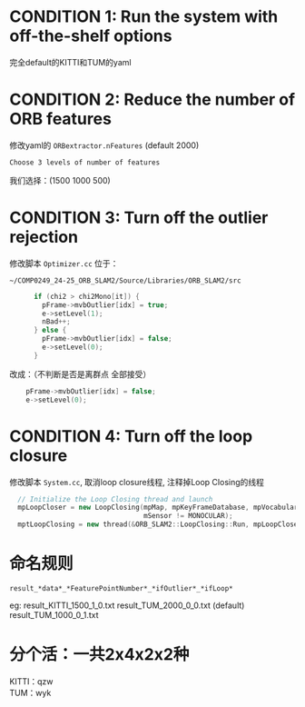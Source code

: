# CONDITION 1: Run the system with off-the-shelf options
完全default的KITTI和TUM的yaml


# CONDITION 2: Reduce  the  number  of  ORB  features   
修改yaml的 `ORBextractor.nFeatures` (default 2000)  

`
Choose 3 levels of number of features
`

我们选择：(1500 1000 500) 


# CONDITION 3: Turn off the outlier rejection
修改脚本 `Optimizer.cc` 位于：

`
~/COMP0249_24-25_ORB_SLAM2/Source/Libraries/ORB_SLAM2/src
`


``` c++
      if (chi2 > chi2Mono[it]) {
        pFrame->mvbOutlier[idx] = true;
        e->setLevel(1);
        nBad++;
      } else {
        pFrame->mvbOutlier[idx] = false;
        e->setLevel(0);
      }
```

改成：（不判断是否是离群点 全部接受）

``` c++
    pFrame->mvbOutlier[idx] = false;
    e->setLevel(0);
```

# CONDITION 4: Turn off the loop closure
修改脚本 `System.cc`, 取消loop closure线程, 注释掉Loop Closing的线程

``` c++
  // Initialize the Loop Closing thread and launch
  mpLoopCloser = new LoopClosing(mpMap, mpKeyFrameDatabase, mpVocabulary,
                                 mSensor != MONOCULAR);
  mptLoopClosing = new thread(&ORB_SLAM2::LoopClosing::Run, mpLoopCloser);
```

# 命名规则
`result_*data*_*FeaturePointNumber*_*ifOutlier*_*ifLoop*`

eg: result_KITTI_1500_1_0.txt
    result_TUM_2000_0_0.txt (default)
    result_TUM_1000_0_1.txt


# 分个活：一共2x4x2x2种
KITTI：qzw  
TUM：wyk